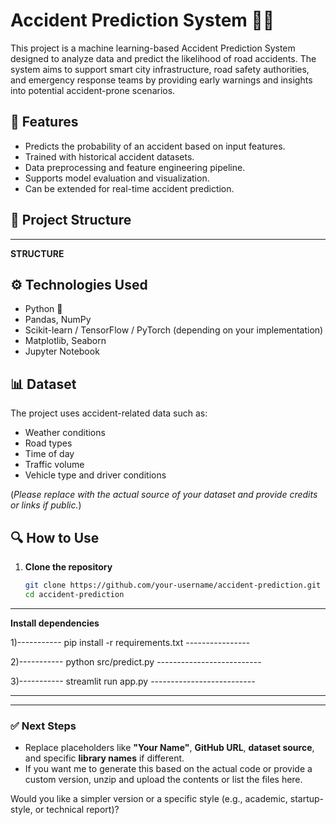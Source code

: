 # Accident Prediction System 🚧🧠

This project is a machine learning-based Accident Prediction System designed to analyze data and predict the likelihood of road accidents. The system aims to support smart city infrastructure, road safety authorities, and emergency response teams by providing early warnings and insights into potential accident-prone scenarios.

## 🚀 Features

- Predicts the probability of an accident based on input features.
- Trained with historical accident datasets.
- Data preprocessing and feature engineering pipeline.
- Supports model evaluation and visualization.
- Can be extended for real-time accident prediction.

## 📁 Project Structure


-------------------------------------------------------------------------------------------------------------------------
**STRUCTURE**

## ⚙️ Technologies Used

- Python 🐍
- Pandas, NumPy
- Scikit-learn / TensorFlow / PyTorch (depending on your implementation)
- Matplotlib, Seaborn
- Jupyter Notebook

## 📊 Dataset

The project uses accident-related data such as:
- Weather conditions
- Road types
- Time of day
- Traffic volume
- Vehicle type and driver conditions

(*Please replace with the actual source of your dataset and provide credits or links if public.*)

## 🔍 How to Use

1. **Clone the repository**
   ```bash
   git clone https://github.com/your-username/accident-prediction.git
   cd accident-prediction


-------------------------------------------------------------------------------------------------------------------------


**Install dependencies**

1)-----------  pip install -r requirements.txt  ----------------

2)-----------  python src/predict.py  --------------------------

3)-----------  streamlit run app.py   --------------------------


------------------------------------------------------------------------------------------------------------------------


---

### ✅ Next Steps

- Replace placeholders like **"Your Name"**, **GitHub URL**, **dataset source**, and specific **library names** if different.
- If you want me to generate this based on the actual code or provide a custom version, unzip and upload the contents or list the files here.

Would you like a simpler version or a specific style (e.g., academic, startup-style, or technical report)?




